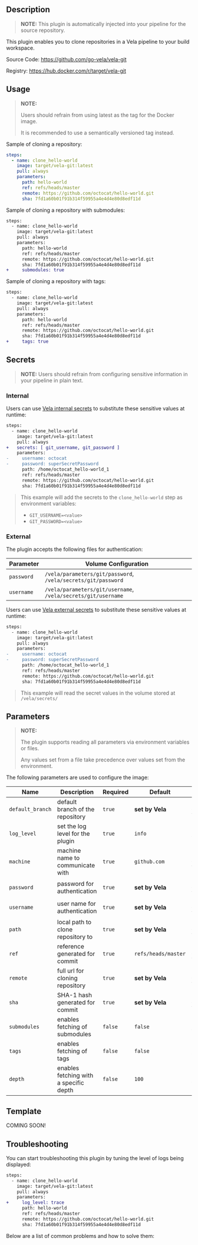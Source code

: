 ## Description

> **NOTE:** This plugin is automatically injected into your pipeline for the source repository.

This plugin enables you to clone repositories in a Vela pipeline to your build workspace.

Source Code: https://github.com/go-vela/vela-git

Registry: https://hub.docker.com/r/target/vela-git

## Usage

> **NOTE:**
>
> Users should refrain from using latest as the tag for the Docker image.
>
> It is recommended to use a semantically versioned tag instead.

Sample of cloning a repository:

```yaml
steps:
  - name: clone_hello-world
    image: target/vela-git:latest
    pull: always
    parameters:
      path: hello-world
      ref: refs/heads/master
      remote: https://github.com/octocat/hello-world.git
      sha: 7fd1a60b01f91b314f59955a4e4d4e80d8edf11d
```

Sample of cloning a repository with submodules:

```diff
steps:
  - name: clone_hello-world
    image: target/vela-git:latest
    pull: always
    parameters:
      path: hello-world
      ref: refs/heads/master
      remote: https://github.com/octocat/hello-world.git
      sha: 7fd1a60b01f91b314f59955a4e4d4e80d8edf11d
+     submodules: true
```

Sample of cloning a repository with tags:

```diff
steps:
  - name: clone_hello-world
    image: target/vela-git:latest
    pull: always
    parameters:
      path: hello-world
      ref: refs/heads/master
      remote: https://github.com/octocat/hello-world.git
      sha: 7fd1a60b01f91b314f59955a4e4d4e80d8edf11d
+     tags: true
```

## Secrets

> **NOTE:** Users should refrain from configuring sensitive information in your pipeline in plain text.

### Internal

Users can use [Vela internal secrets](https://go-vela.github.io/docs/tour/secrets/) to substitute these sensitive values at runtime:

```diff
steps:
  - name: clone_hello-world
    image: target/vela-git:latest
    pull: always
+   secrets: [ git_username, git_password ]
    parameters:
-     username: octocat
-     password: superSecretPassword
      path: /home/octocat_hello-world_1
      ref: refs/heads/master
      remote: https://github.com/octocat/hello-world.git
      sha: 7fd1a60b01f91b314f59955a4e4d4e80d8edf11d
```

> This example will add the secrets to the `clone_hello-world` step as environment variables:
>
> * `GIT_USERNAME=<value>`
> * `GIT_PASSWORD=<value>`

### External

The plugin accepts the following files for authentication:

| Parameter  | Volume Configuration                                          |
| ---------- | ------------------------------------------------------------- |
| `password` | `/vela/parameters/git/password`, `/vela/secrets/git/password` |
| `username` | `/vela/parameters/git/username`, `/vela/secrets/git/username` |

Users can use [Vela external secrets](https://go-vela.github.io/docs/concepts/pipeline/secrets/origin/) to substitute these sensitive values at runtime:

```diff
steps:
  - name: clone_hello-world
    image: target/vela-git:latest
    pull: always
    parameters:
-     username: octocat
-     password: superSecretPassword
      path: /home/octocat_hello-world_1
      ref: refs/heads/master
      remote: https://github.com/octocat/hello-world.git
      sha: 7fd1a60b01f91b314f59955a4e4d4e80d8edf11d
```

> This example will read the secret values in the volume stored at `/vela/secrets/`

## Parameters

> **NOTE:**
>
> The plugin supports reading all parameters via environment variables or files.
>
> Any values set from a file take precedence over values set from the environment.

The following parameters are used to configure the image:

| Name             | Description                            | Required | Default             | Environment Variables                                                    |
| ---------------- | -------------------------------------- | -------- |-------------------  | ------------------------------------------------------------------------ |
| `default_branch` | default branch of the repository       | `true`   | **set by Vela**     | `PARAMETER_DEFAULT_BRANCH`<br>`GIT_DEFAULT_BRANCH`<br>`VELA_REPO_BRANCH` |
| `log_level`      | set the log level for the plugin       | `true`   | `info`              | `PARAMETER_LOG_LEVEL`<br>`GIT_LOG_LEVEL`                                 |
| `machine`        | machine name to communicate with       | `true`   | `github.com`        | `PARAMETER_MACHINE`<br>`GIT_MACHINE`<br>`VELA_NETRC_MACHINE`             |
| `password`       | password for authentication            | `true`   | **set by Vela**     | `PARAMETER_PASSWORD`<br>`GIT_PASSWORD`<br>`VELA_NETRC_PASSWORD`          |
| `username`       | user name for authentication           | `true`   | **set by Vela**     | `PARAMETER_USERNAME`<br>`GIT_USERNAME`<br>`VELA_NETRC_USERNAME`          |
| `path`           | local path to clone repository to      | `true`   | **set by Vela**     | `PARAMETER_PATH`<br>`GIT_PATH`<br>`VELA_BUILD_WORKSPACE`                 |
| `ref`            | reference generated for commit         | `true`   | `refs/heads/master` | `PARAMETER_REF`<br>`GIT_REF`<br>`VELA_BUILD_REF`                         |
| `remote`         | full url for cloning repository        | `true`   | **set by Vela**     | `PARAMETER_REMOTE`<br>`GIT_REMOTE`<br>`VELA_REPO_CLONE`                  |
| `sha`            | SHA-1 hash generated for commit        | `true`   | **set by Vela**     | `PARAMETER_SHA`<br>`GIT_SHA`<br>`VELA_BUILD_COMMIT`                      |
| `submodules`     | enables fetching of submodules         | `false`  | `false`             | `PARAMETER_SUBMODULES`<br>`GIT_SUBMODULES`                               |
| `tags`           | enables fetching of tags               | `false`  | `false`             | `PARAMETER_TAGS`<br>`GIT_TAGS`                                           |
| `depth`          | enables fetching with a specific depth | `false`  | `100`               | `PARAMETER_DEPTH`<br>`GIT_DEPTH`                                         |

## Template

COMING SOON!

## Troubleshooting

You can start troubleshooting this plugin by tuning the level of logs being displayed:

```diff
steps:
  - name: clone_hello-world
    image: target/vela-git:latest
    pull: always
    parameters:
+     log_level: trace
      path: hello-world
      ref: refs/heads/master
      remote: https://github.com/octocat/hello-world.git
      sha: 7fd1a60b01f91b314f59955a4e4d4e80d8edf11d
```

Below are a list of common problems and how to solve them:
